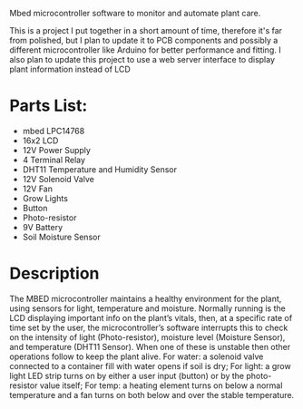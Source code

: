 Mbed microcontroller software to monitor and automate plant care.

This is a project I put together in a short amount of time, therefore it's far from polished, but I plan to update it to PCB components and possibly a different microcontroller like Arduino for better performance and fitting.
I also plan to update this project to use a web server interface to display plant information instead of LCD

# Parts List:
-	mbed LPC14768
-	16x2 LCD
-	12V Power Supply
-	4 Terminal Relay
-	DHT11 Temperature and Humidity Sensor
-	12V Solenoid Valve
-	12V Fan
-	Grow Lights
-	Button
-	Photo-resistor
-	9V Battery
-	Soil Moisture Sensor 

# Description
The MBED microcontroller maintains a healthy environment for the plant, using sensors for light, temperature and moisture. Normally running is the LCD displaying important info on the plant’s vitals, then, at a specific rate of time set by the user, the microcontroller’s software interrupts this to check on the intensity of light (Photo-resistor), moisture level (Moisture Sensor), and temperature (DHT11 Sensor). When one of these is unstable then other operations follow to keep the plant alive. For water: a solenoid valve connected to a container fill with water opens if soil is dry; For light: a grow light LED strip turns on by either a user input (button) or by the photo-resistor value itself; For temp: a heating element turns on below a normal temperature and a fan turns on both below and over the stable temperature.  
